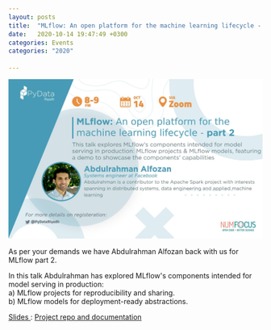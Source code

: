 ```yaml
---
layout: posts
title:  "MLflow: An open platform for the machine learning lifecycle - part 2"
date:   2020-10-14 19:47:49 +0300
categories: Events
categories: "2020"

---
```

<img src="/assets/images/Mlflow2.jpg" alt="meetup">
<p>
As per your demands we have Abdulrahman Alfozan back with us for MLflow part 2.

In this talk Abdulrahman has explored MLflow's components intended for model serving in production:<br>
a) MLflow projects for reproducibility and sharing.<br>
b) MLflow models for deployment-ready abstractions.<br>

</p>
<a href="hhttps://github.com/alfozan/mlflow-example/blob/master/MLflow-presentation.pdf">Slides </a> :
<a href="https://github.com/alfozan/mlflow-example">Project repo and documentation </a>
